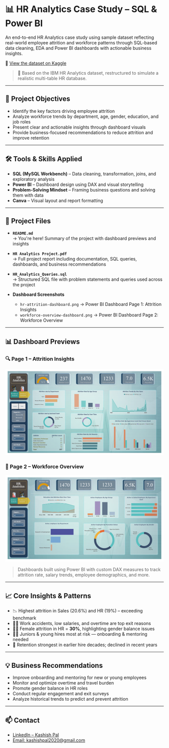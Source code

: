 # 📊 HR Analytics Case Study – SQL & Power BI

An end-to-end HR Analytics case study using sample dataset reflecting real-world employee attrition and workforce patterns through SQL-based data cleaning, EDA and Power BI dashboards with actionable business insights.

🔗 [View the dataset on Kaggle](https://www.kaggle.com/datasets/singhnproud77/hr-attrition-dataset)
> 🔎 Based on the IBM HR Analytics dataset, restructured to simulate a realistic multi-table HR database.
---

## 🚀 Project Objectives

- Identify the key factors driving employee attrition
- Analyze workforce trends by department, age, gender, education, and job roles
- Present clear and actionable insights through dashboard visuals
- Provide business-focused recommendations to reduce attrition and improve retention

---

## 🛠️ Tools & Skills Applied

- **SQL (MySQL Workbench)** – Data cleaning, transformation, joins, and exploratory analysis
- **Power BI** – Dashboard design using DAX and visual storytelling
- **Problem-Solving Mindset** – Framing business questions and solving them with data
- **Canva** – Visual layout and report formatting

---

## 📁 Project Files

- **`README.md`**  
  → You're here! Summary of the project with dashboard previews and insights

- **`HR Analytics Project.pdf`**  
  → Full project report including documentation, SQL queries, dashboards, and business recommendations

- **`HR_Analytics_Queries.sql`**  
  → Structured SQL file with problem statements and queries used across the project

- **Dashboard Screenshots**
  - `hr-attrition-dashboard.png` → Power BI Dashboard Page 1: Attrition Insights
  - `workforce-overview-dashboard.png` → Power BI Dashboard Page 2: Workforce Overview

---

## 📊 Dashboard Previews

### 🔍 Page 1 – Attrition Insights
![Attrition Dashboard](hr-attrition-dashboard.png)

### 🧭 Page 2 – Workforce Overview
![Workforce Dashboard](workforce-overview-dashboard.png)

> Dashboards built using Power BI with custom DAX measures to track attrition rate, salary trends, employee demographics, and more.

---

## 📈 Core Insights & Patterns

- 📉 Highest attrition in Sales (20.6%) and HR (19%) – exceeding benchmark  
- 🧑‍🏭 Work accidents, low salaries, and overtime are top exit reasons  
- 👩‍💼 Female attrition in HR = **30%**, highlighting gender balance issues  
- 🧑‍🎓 Juniors & young hires most at risk — onboarding & mentoring needed  
- 🏢 Retention strongest in earlier hire decades; declined in recent years

---

## 💡 Business Recommendations

- Improve onboarding and mentoring for new or young employees
- Monitor and optimize overtime and travel burden
- Promote gender balance in HR roles
- Conduct regular engagement and exit surveys
- Analyze historical trends to predict and prevent attrition

---

## 📫 Contact

* [LinkedIn – Kashish Pal](https://linkedin.com/in/kashishpal04)
* [Email: kashishpal2020@gmail.com](mailto:kashishpal2020@gmail.com)


